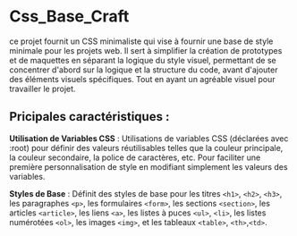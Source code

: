 # Css_Base_Craft

ce projet fournit un CSS minimaliste qui vise à fournir une base de style minimale pour les projets web. Il sert à simplifier la création de prototypes et de maquettes en séparant la logique du style visuel, permettant de se concentrer d'abord sur la logique et la structure du code, avant d'ajouter des éléments visuels spécifiques. Tout en ayant un agréable visuel pour travailler le projet. 

## Pricipales caractéristiques : 

**Utilisation de Variables CSS** : 
Utilisations de variables CSS (déclarées avec :root) pour définir des valeurs réutilisables telles que la couleur principale, la couleur secondaire, la police de caractères, etc. Pour faciliter une première personnalisation de style en modifiant simplement les valeurs des variables.

**Styles de Base** : 
Définit des styles de base pour les titres ``<h1>``, ``<h2>``, ``<h3>``, les paragraphes ``<p>``, les formulaires ``<form>``, les sections ``<section>``, les articles ``<article>``, les liens ``<a>``, les listes à puces ``<ul>``, ``<li>``, les listes numérotées ``<ol>``, les images ``<img>``, et les tableaux ``<table>``, ``<th>``,``<td>``.


